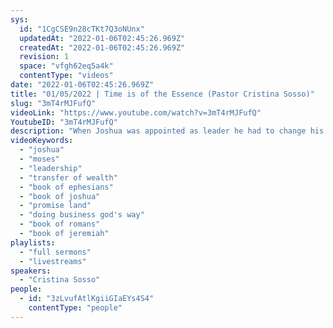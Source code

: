```yaml
---
sys:
  id: "1CgCSE9n28cTKt7Q3oNUnx"
  updatedAt: "2022-01-06T02:45:26.969Z"
  createdAt: "2022-01-06T02:45:26.969Z"
  revision: 1
  space: "vfgh62eq5a4k"
  contentType: "videos"
date: "2022-01-06T02:45:26.969Z"
title: "01/05/2022 | Time is of the Essence (Pastor Cristina Sosso)"
slug: "3mT4rMJFufQ"
videoLink: "https://www.youtube.com/watch?v=3mT4rMJFufQ"
YoutubeID: "3mT4rMJFufQ"
description: "When Joshua was appointed as leader he had to change his mindset. Before, he was a servant and follower of Moses. All Joshua had to do was to obey what Moses said. Moses had all the responsibility to make the major decisions. Now as leader, Joshua had to make decisions that would affect the whole nation. Part of our instructions for this season is to start thinking bigger. God wants to put His Church in authority so we have to start thinking outside of ourselves. We need to starting thinking global, and we need to transition our mindset from that of a consumer to a producer. Time is of the essence in this season. We need to obey God in every area. This sermon was delivered by Pastor Cristina Sosso at Freedom Fellowship Church International on January 05, 2021.\n"
videoKeywords:
  - "joshua"
  - "moses"
  - "leadership"
  - "transfer of wealth"
  - "book of ephesians"
  - "book of joshua"
  - "promise land"
  - "doing business god's way"
  - "book of romans"
  - "book of jeremiah"
playlists:
  - "full sermons"
  - "livestreams"
speakers:
  - "Cristina Sosso"
people:
  - id: "3zLvufAtlKgiiGIaEYs4S4"
    contentType: "people"
---
```

